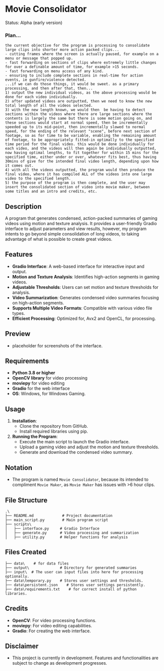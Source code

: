 # Movie Consolidator
Status: Alpha (early version)

### Plan...
```
the current objective for the program is processing to consolidate large clips into shorter more action packed clips...
- cutting frames where the screen is actually paused, for example on a menu or message that popped up.
- fast forwarding on sections of clips where extremely little changes for over a definable amount of time, for example >15 seconds.
- fast forwarding on menu access of any kind.
- ensuring to include complete sections in real-time for action events, ie gunfire/violence detected.
...if we can do those things, it would be sweet. as a primary processing, and then after that, then...
1) output the new individual videos, as the above processing would be done for each video individually.
2) after updated videos are outputted, then we need to know the new total length of all the videos selected.
3) with the new length known, we would then  be having to detect sections within the videos where there are large sections where the contents is largely the same but there is some motion going on, and these sections would start at normal speed, then be incrementally speeded up to its mid-point, then incrementally slowed to normal speed, for the ending of the relevant "scene", before next section of footage, so as for time to be variable, enabling the remaining amount of footage, to be appropriately fitted-in optimally to the specified time period for the final video. this would be done individually for each video, and the videos will then again be individually outputted, now having optimal lengths, to fit together for within 15 mins for the specified time, either under or over, whatever fits best, thus having 30mins of give for the intended final video length, depending upon how it comes out.
4) with all the videos outputted, the program would then produce the final video, where it has compiled ALL of the videos into one large video to the specified length.
5) the purpose of the program is then complete, and the user may insert the consolidated section of video into movie maker, between some titles and an intro and credits, etc.
```



## Description
A program that generates condensed, action-packed summaries of gaming videos using motion and texture analysis. It provides a user-friendly Gradio interface to adjust parameters and view results, however, my program intents to go beyond simple consolidation of long videos, to taking advantage of what is possible to create great videos.

## Features
- **Gradio Interface**: A web-based interface for interactive input and output.
- **Motion and Texture Analysis**: Identifies high-action segments in gaming videos.
- **Adjustable Thresholds**: Users can set motion and texture thresholds for analysis.
- **Video Summarization**: Generates condensed video summaries focusing on high-action segments.
- **Supports Multiple Video Formats**: Compatible with various video file types.
- **Efficient Processing**: Optimized for, Avx2 and OpenCL, for processing.

## Preview
- placeholder for screenshots of the interface.

## Requirements
- **Python 3.8 or higher**
- **OpenCV library** for video processing
- **moviepy** for video editing
- **Gradio** for the web interface
- **OS**: Windows, for Windows Gaming. 

## Usage
1. **Installation**:
   - Clone the repository from GitHub.
   - Install required libraries using pip.
2. **Running the Program**:
   - Execute the main script to launch the Gradio interface.
   - Upload a gaming video and adjust the motion and texture thresholds.
   - Generate and download the condensed video summary.

## Notation
- The program is named `Movie Consolidator`, because its intended to compliment `Movie Maker`, as `Movie Maker` has issues with >6 hour clips.

## File Structure
```
.\
├── README.md             # Project documentation
├── main_script.py        # Main program script
├── scripts\
│   ├── interface.py     # Gradio Interface
│   ├── generate.py      # Video processing and summarization
│   ├── utility.py       # Helper functions for analysis

```

## Files Created
```
├── data\    # for data files
├── output\              # Directory for generated summaries
├── input\  # The user can input files into here for processing optionally.
├── data\temporary.py    # Stores user settings and thresholds.
├── data\persistent.json    # Stores user settings persistently.
├── data\requirements.txt    # for correct install of python libraries.
```

## Credits
- **OpenCV**: For video processing functions.
- **moviepy**: For video editing capabilities.
- **Gradio**: For creating the web interface.

## Disclaimer
- This project is currently in development. Features and functionalities are subject to change as development progresses.
